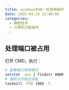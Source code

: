 ```yaml
---
title: windows系统一些常用操作
date: 2025-03-24 13:46:06
categories: 
  - 编程技术
  - 计算机功能操作
---
```


## 处理端口被占用

打开 CMD，执行：

```bash
# 查看端口使用情况
netstat -ano | findstr 4000
# 强制关闭指定进程
taskkill -PID 1960 -F
```